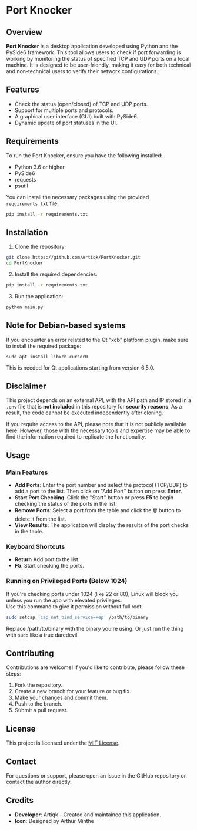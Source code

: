 # Port Knocker

## Overview

**Port Knocker** is a desktop application developed using Python and the PySide6 framework. This tool allows users to check if port forwarding is working by monitoring the status of specified TCP and UDP ports on a local machine. It is designed to be user-friendly, making it easy for both technical and non-technical users to verify their network configurations.

## Features

- Check the status (open/closed) of TCP and UDP ports.
- Support for multiple ports and protocols.
- A graphical user interface (GUI) built with PySide6.
- Dynamic update of port statuses in the UI.

## Requirements

To run the Port Knocker, ensure you have the following installed:

- Python 3.6 or higher
- PySide6
- requests
- psutil

You can install the necessary packages using the provided `requirements.txt` file:

```bash
pip install -r requirements.txt
```

## Installation

1. Clone the repository:

```bash
git clone https://github.com/Artiqk/PortKnocker.git
cd PortKnocker
```

2. Install the required dependencies:

```bash
pip install -r requirements.txt
```
3. Run the application:

```bash
python main.py
```

## Note for Debian-based systems

If you encounter an error related to the Qt "xcb" platform plugin, make sure to install the required package:

```
sudo apt install libxcb-cursor0
```

This is needed for Qt applications starting from version 6.5.0.

## Disclaimer

This project depends on an external API, with the API path and IP stored in a ```.env``` file that is **not included** in this repository for **security reasons**. As a result, the code cannot be executed independently after cloning.

If you require access to the API, please note that it is not publicly available here. However, those with the necessary tools and expertise may be able to find the information required to replicate the functionality.

## Usage

### Main Features

- **Add Ports**: Enter the port number and select the protocol (TCP/UDP) to add a port to the list. Then click on "Add Port" button on press **Enter**.
- **Start Port Checking**: Click the "Start" button or press **F5** to begin checking the status of the ports in the list.
- **Remove Ports**: Select a port from the table and click the 🗑️ button to delete it from the list.
- **View Results**: The application will display the results of the port checks in the table.

### Keyboard Shortcuts

- **Return** Add port to the list.
- **F5**: Start checking the ports.

### Running on Privileged Ports (Below 1024)

If you're checking ports under 1024 (like 22 or 80), Linux will block you unless you run the app with elevated privileges.  
Use this command to give it permission without full root:

```bash
sudo setcap 'cap_net_bind_service=+ep' /path/to/binary
```
Replace /path/to/binary with the binary you're using. Or just run the thing with `sudo` like a true daredevil.

## Contributing

Contributions are welcome! If you'd like to contribute, please follow these steps:

1. Fork the repository.
2. Create a new branch for your feature or bug fix.
3. Make your changes and commit them.
4. Push to the branch.
5. Submit a pull request.

## License

This project is licensed under the [MIT License](LICENSE).

## Contact

For questions or support, please open an issue in the GitHub repository or contact the author directly.

## Credits

- **Developer**: Artiqk - Created and maintained this application.
- **Icon**: Designed by Arthur Minthe